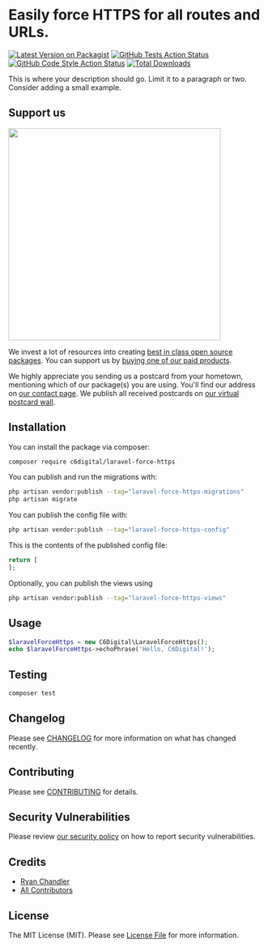 # Easily force HTTPS for all routes and URLs. 

[![Latest Version on Packagist](https://img.shields.io/packagist/v/c6digital/laravel-force-https.svg?style=flat-square)](https://packagist.org/packages/c6digital/laravel-force-https)
[![GitHub Tests Action Status](https://img.shields.io/github/actions/workflow/status/c6digital/laravel-force-https/run-tests.yml?branch=main&label=tests&style=flat-square)](https://github.com/c6digital/laravel-force-https/actions?query=workflow%3Arun-tests+branch%3Amain)
[![GitHub Code Style Action Status](https://img.shields.io/github/actions/workflow/status/c6digital/laravel-force-https/fix-php-code-style-issues.yml?branch=main&label=code%20style&style=flat-square)](https://github.com/c6digital/laravel-force-https/actions?query=workflow%3A"Fix+PHP+code+style+issues"+branch%3Amain)
[![Total Downloads](https://img.shields.io/packagist/dt/c6digital/laravel-force-https.svg?style=flat-square)](https://packagist.org/packages/c6digital/laravel-force-https)

This is where your description should go. Limit it to a paragraph or two. Consider adding a small example.

## Support us

[<img src="https://github-ads.s3.eu-central-1.amazonaws.com/laravel-force-https.jpg?t=1" width="419px" />](https://spatie.be/github-ad-click/laravel-force-https)

We invest a lot of resources into creating [best in class open source packages](https://spatie.be/open-source). You can support us by [buying one of our paid products](https://spatie.be/open-source/support-us).

We highly appreciate you sending us a postcard from your hometown, mentioning which of our package(s) you are using. You'll find our address on [our contact page](https://spatie.be/about-us). We publish all received postcards on [our virtual postcard wall](https://spatie.be/open-source/postcards).

## Installation

You can install the package via composer:

```bash
composer require c6digital/laravel-force-https
```

You can publish and run the migrations with:

```bash
php artisan vendor:publish --tag="laravel-force-https-migrations"
php artisan migrate
```

You can publish the config file with:

```bash
php artisan vendor:publish --tag="laravel-force-https-config"
```

This is the contents of the published config file:

```php
return [
];
```

Optionally, you can publish the views using

```bash
php artisan vendor:publish --tag="laravel-force-https-views"
```

## Usage

```php
$laravelForceHttps = new C6Digital\LaravelForceHttps();
echo $laravelForceHttps->echoPhrase('Hello, C6Digital!');
```

## Testing

```bash
composer test
```

## Changelog

Please see [CHANGELOG](CHANGELOG.md) for more information on what has changed recently.

## Contributing

Please see [CONTRIBUTING](CONTRIBUTING.md) for details.

## Security Vulnerabilities

Please review [our security policy](../../security/policy) on how to report security vulnerabilities.

## Credits

- [Ryan Chandler](https://github.com/c6digital)
- [All Contributors](../../contributors)

## License

The MIT License (MIT). Please see [License File](LICENSE.md) for more information.
